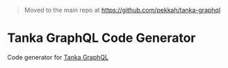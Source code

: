 > Moved to the main repo at https://github.com/pekkah/tanka-graphql

# Tanka GraphQL Code Generator

Code generator for [Tanka GraphQL](https://pekkah.github.io/tanka-graphql/)
